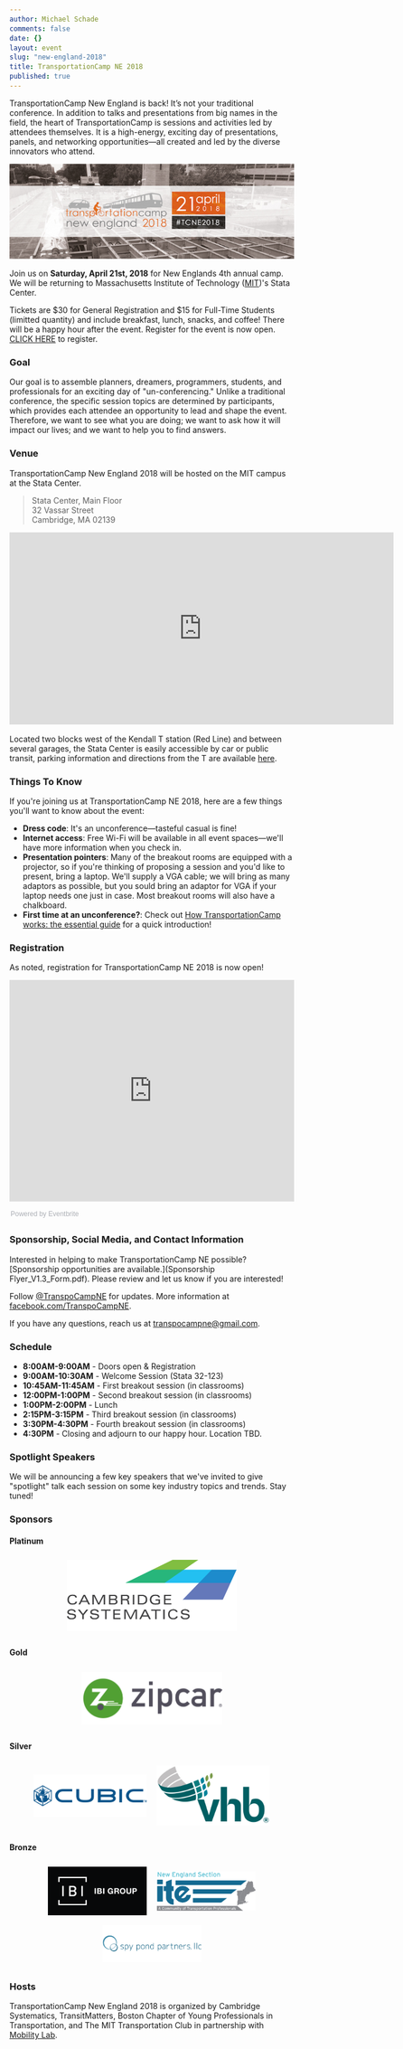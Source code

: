 ```yaml
---
author: Michael Schade
comments: false
date: {}
layout: event
slug: "new-england-2018"
title: TransportationCamp NE 2018
published: true
---
```


TransportationCamp New England is back! It’s not your traditional conference. In addition to talks and presentations from big names in the field, the heart of TransportationCamp is sessions and activities led by attendees themselves. It is a high-energy, exciting day of presentations, panels, and networking opportunities—all created and led by the diverse innovators who attend.

<img src="banner.jpg" width="680">

Join us on **Saturday, April 21st, 2018** for New Englands 4th annual camp. We will be returning to Massachusetts Institute of Technology ([MIT](http://web.mit.edu/))'s Stata Center.

Tickets are $30 for General Registration and $15 for Full-Time Students (limitted quantity) and include breakfast, lunch, snacks, and coffee! There will be a happy hour after the event. Register for the event is now open. [CLICK HERE](https://www.eventbrite.com/e/transportationcamp-new-england-2018-tickets-19295921621) to register.

### Goal

Our goal is to assemble planners, dreamers, programmers, students, and professionals for an exciting day of "un-conferencing." Unlike a traditional conference, the specific session topics are determined by participants, which provides each attendee an opportunity to lead and shape the event. Therefore, we want to see what you are doing; we want to ask how it will impact our lives; and we want to help you to find answers.


### Venue

TransportationCamp New England 2018 will be hosted on the MIT campus at the Stata Center.

> Stata Center, Main Floor<br>
> 32 Vassar Street<br>
> Cambridge, MA 02139

<iframe src="https://www.google.com/maps/embed?pb=!1m18!1m12!1m3!1d2948.1032700262726!2d-71.09285873454364!3d42.36163837918683!2m3!1f0!2f0!3f0!3m2!1i1024!2i768!4f13.1!3m3!1m2!1s0x89e370a95d3025a9%3A0xb1de557289ff6bbe!2sRay+and+Maria+Stata+Center%2C+Cambridge%2C+MA+02142!5e0!3m2!1sen!2sus!4v1513384065723" width="680" height="340" frameborder="0" style="border:0" allowfullscreen></iframe>

Located two blocks west of the Kendall T station (Red Line) and between several garages, the Stata Center is easily accessible by car or public transit, parking information and directions from the T are available [here](http://www.gbcacm.org/venues/cambridge/mit-building-32-stata-center.html).

### Things To Know

If you're joining us at TransportationCamp NE 2018, here are a few things you'll want to know about the event:

* **Dress code**: It's an unconference—tasteful casual is fine!
* **Internet access**: Free Wi-Fi will be available in all event spaces—we'll have more information when you check in.
* **Presentation pointers**: Many of the breakout rooms are equipped with a projector, so if you're thinking of proposing a session and you'd like to present, bring a laptop. We'll supply a VGA cable; we will bring as many adaptors as possible, but you sould bring an adaptor for VGA if your laptop needs one just in case.  Most breakout rooms will also have a chalkboard.
* **First time at an unconference?**: Check out [How TransportationCamp works: the essential guide](/2011/02/how-transportationcamp-works-the-essential-guide) for a quick introduction!


### Registration

As noted, registration for TransportationCamp NE 2018 is now open!

<div style="width:100%; text-align:left;"><iframe src="https://eventbrite.com/tickets-external?eid=19295921621&ref=etckt" frameborder="0" height="392" width="100%" vspace="0" hspace="0" marginheight="5" marginwidth="5" scrolling="auto" allowtransparency="true"></iframe><div style="font-family:Helvetica, Arial; font-size:12px; padding:10px 0 5px; margin:2px; width:100%; text-align:left;" ><a class="powered-by-eb" style="color: #ADB0B6; text-decoration: none;" target="_blank" href="https://www.eventbrite.com/">Powered by Eventbrite</a></div></div>

### Sponsorship, Social Media, and Contact Information

Interested in helping to make TransportationCamp NE possible? [Sponsorship opportunities are available.](Sponsorship Flyer_V1.3_Form.pdf). Please review and let us know if you are interested!

Follow [@TranspoCampNE](https://twitter.com/TranspoCampNE) for updates. More information at [facebook.com/TranspoCampNE](https://www.facebook.com/TranspoCampNE/).

If you have any questions, reach us at <transpocampne@gmail.com>.

### Schedule

* **8:00AM-9:00AM** - Doors open & Registration
* **9:00AM-10:30AM** - Welcome Session (Stata 32-123)
* **10:45AM-11:45AM** - First breakout session (in classrooms)
* **12:00PM-1:00PM** - Second breakout session (in classrooms)
* **1:00PM-2:00PM** - Lunch
* **2:15PM-3:15PM** - Third breakout session (in classrooms)
* **3:30PM-4:30PM** - Fourth breakout session (in classrooms)
* **4:30PM** - Closing and adjourn to our happy hour. Location TBD.

### Spotlight Speakers

We will be announcing a few key speakers that we've invited to give "spotlight" talk each session on some key industry topics and trends. Stay tuned!

### Sponsors

#### Platinum

<div class="sponsors platinum">
<div class="sponsor"><a href="https://www.camsys.com/"><img src="sponsors/platinum/Cambridge Systematics.png" alt="Cambridge Systematics"></a></div>
</div>

#### Gold

<div class="sponsors gold">
<div class="sponsor"><a href="https://www2.zipcar.com/"><img src="sponsors/gold/Sponsor Logo_ClearBG_Zipcar.png" alt="Zipcar"></a></div>
</div>

#### Silver

<div class="sponsors silver">
<div class="sponsor"><a href="https://www.cubic.com/"><img src="sponsors/silver/Sponsor Logo_ClearBG_Cubic.png" alt="Cubic"></a></div>
<div class="sponsor"><a href="https://www.vhb.com/Pages/home.aspx"><img src="sponsors/silver/VHB_FullColor.jpg" alt="VHB"></a></div>
</div>

#### Bronze

<div class="sponsors bronze">
<div class="sponsor"><a href="https://www.ibigroup.com/"><img src="sponsors/bronze/Logo-W-IBI-Group-w-Ideal-Clearance-White[1].jpg" alt="IBI Group"></a></div>
<div class="sponsor"><a href="http://neite.org/"><img src="sponsors/bronze/New England ITE Logo 2017.png" alt="New England ITE"></a></div>
<div class="sponsor"><a href="https://spypondpartners.com/about/"><img src="sponsors/bronze/Sponsor Logo_ClearBG_Spy-Pond.png" alt="Spy Pond"></a></div>
</div>


### Hosts

TransportationCamp New England 2018 is organized by Cambridge Systematics, TransitMatters, Boston Chapter of Young Professionals in Transportation, and The MIT Transportation Club in partnership with [Mobility Lab](https://mobilitylab.org/).


<style type="text/css">
.sponsors {
  text-align: center;
}

.sponsor {
  display: inline-block;
  padding: 0.5em;
  vertical-align: middle;
}

.platinum .sponsor {
  max-width: 300px;
}

.gold .sponsor {
  max-width: 250px;
}

.silver .sponsor {
  max-width: 200px;
}

.bronze .sponsor {
  max-width: 175px;
}
</style>
